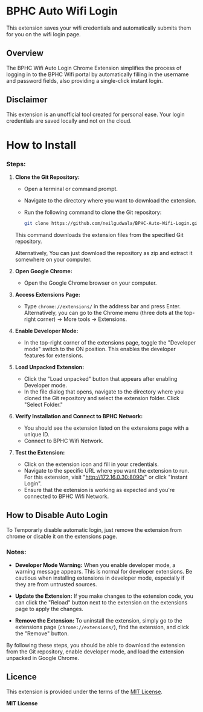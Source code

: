 
# BPHC Auto Wifi Login
This extension saves your wifi credentials and automatically submits them for you on the wifi login page.

## Overview

The BPHC Wifi Auto Login Chrome Extension simplifies the process of logging in to the BPHC Wifi portal by automatically filling in the username and password fields, also providing a single-click instant login.


## Disclaimer

This extension is an unofficial tool created for personal ease. Your login credentials are saved locally and not on the cloud.


# How to Install

### Steps:

1. **Clone the Git Repository:**
   - Open a terminal or command prompt.
   - Navigate to the directory where you want to download the extension.
   - Run the following command to clone the Git repository:

     ```bash
     git clone https://github.com/neilgudwala/BPHC-Auto-Wifi-Login.git
     ```

   This command downloads the extension files from the specified Git repository.

   Alternatively, You can just download the repository as zip and extract it somewhere on your computer.

2. **Open Google Chrome:**
   - Open the Google Chrome browser on your computer.

3. **Access Extensions Page:**
   - Type `chrome://extensions/` in the address bar and press Enter. Alternatively, you can go to the Chrome menu (three dots at the top-right corner) -> More tools -> Extensions.

4. **Enable Developer Mode:**
   - In the top-right corner of the extensions page, toggle the "Developer mode" switch to the ON position. This enables the developer features for extensions.

5. **Load Unpacked Extension:**
   - Click the "Load unpacked" button that appears after enabling Developer mode.
   - In the file dialog that opens, navigate to the directory where you cloned the Git repository and select the extension folder. Click "Select Folder."

6. **Verify Installation and Connect to BPHC Network:**
   - You should see the extension listed on the extensions page with a unique ID.
   - Connect to BPHC Wifi Network.

7. **Test the Extension:**
   - Click on the extension icon and fill in your credentials.
   - Navigate to the specific URL where you want the extension to run. For this extension, visit "http://172.16.0.30:8090/" or click "Instant Login".
   - Ensure that the extension is working as expected and you're connected to BPHC Wifi Network.


## How to Disable Auto Login

To Temporarly disable automatic login, just remove the extension from chrome or disable it on the extensions page.

### Notes:

- **Developer Mode Warning:** When you enable developer mode, a warning message appears. This is normal for developer extensions. Be cautious when installing extensions in developer mode, especially if they are from untrusted sources.

- **Update the Extension:** If you make changes to the extension code, you can click the "Reload" button next to the extension on the extensions page to apply the changes.

- **Remove the Extension:** To uninstall the extension, simply go to the extensions page (`chrome://extensions/`), find the extension, and click the "Remove" button.

By following these steps, you should be able to download the extension from the Git repository, enable developer mode, and load the extension unpacked in Google Chrome.

## Licence

This extension is provided under the terms of the [MIT License](https://opensource.org/licenses/MIT).

**MIT License**
